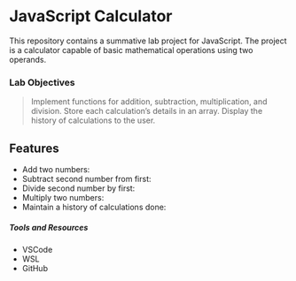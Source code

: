 # JavaScript Calculator
This repository contains a summative lab project for JavaScript. The project is a calculator capable of basic mathematical operations using two operands. 

### Lab Objectives
>Implement functions for addition, subtraction, multiplication, and division.
>Store each calculation’s details in an array.
>Display the history of calculations to the user.

## Features
- Add two numbers:
- Subtract second number from first:
- Divide second number by first:
- Multiply two numbers:
- Maintain a history of calculations done:

##### Tools and Resources
- VSCode
- WSL
- GitHub
